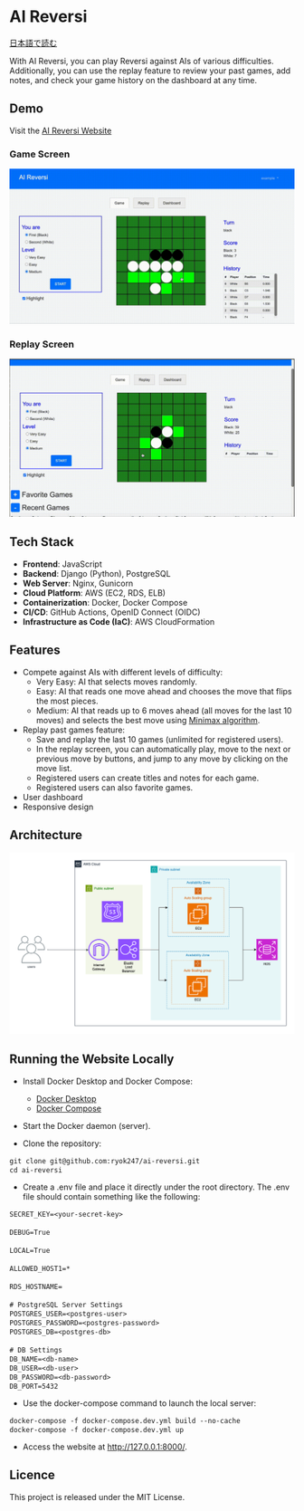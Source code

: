 # AI Reversi

[日本語で読む](README_JA.md)

With AI Reversi, you can play Reversi against AIs of various difficulties. Additionally, you can use the replay feature to review your past games, add notes, and check your game history on the dashboard at any time.

## Demo

Visit the [AI Reversi Website](https://ai-reversi.com)

### Game Screen
![AI Reversi Demo](demo.gif)

### Replay Screen
![AI Reversi Replay Demo](demo2.gif)

## Tech Stack

- **Frontend**: JavaScript
- **Backend**: Django (Python), PostgreSQL
- **Web Server**: Nginx, Gunicorn
- **Cloud Platform**: AWS (EC2, RDS, ELB)
- **Containerization**: Docker, Docker Compose
- **CI/CD**: GitHub Actions, OpenID Connect (OIDC)
- **Infrastructure as Code (IaC)**: AWS CloudFormation

## Features

- Compete against AIs with different levels of difficulty:
    - Very Easy: AI that selects moves randomly.
    - Easy: AI that reads one move ahead and chooses the move that flips the most pieces.
    - Medium: AI that reads up to 6 moves ahead (all moves for the last 10 moves) and selects the best move using [Minimax algorithm](https://en.wikipedia.org/wiki/Minimax).
- Replay past games feature:
    - Save and replay the last 10 games (unlimited for registered users).
    - In the replay screen, you can automatically play, move to the next or previous move by buttons, and jump to any move by clicking on the move list.
    - Registered users can create titles and notes for each game.
    - Registered users can also favorite games.
- User dashboard
- Responsive design

## Architecture

![Architecture Diagram](architecture.png)

## Running the Website Locally

- Install Docker Desktop and Docker Compose:
    - [Docker Desktop](https://docs.docker.com/desktop/)
    - [Docker Compose](https://docs.docker.jp/v1.12/compose/install.html)

- Start the Docker daemon (server).

- Clone the repository:
```
git clone git@github.com:ryok247/ai-reversi.git
cd ai-reversi
```

- Create a .env file and place it directly under the root directory. The .env file should contain something like the following:
```
SECRET_KEY=<your-secret-key>

DEBUG=True

LOCAL=True

ALLOWED_HOST1=*

RDS_HOSTNAME=

# PostgreSQL Server Settings
POSTGRES_USER=<postgres-user>
POSTGRES_PASSWORD=<postgres-password>
POSTGRES_DB=<postgres-db>

# DB Settings
DB_NAME=<db-name>
DB_USER=<db-user>
DB_PASSWORD=<db-password>
DB_PORT=5432
```

- Use the docker-compose command to launch the local server:
```
docker-compose -f docker-compose.dev.yml build --no-cache
docker-compose -f docker-compose.dev.yml up
```

- Access the website at http://127.0.0.1:8000/.

## Licence

This project is released under the MIT License.